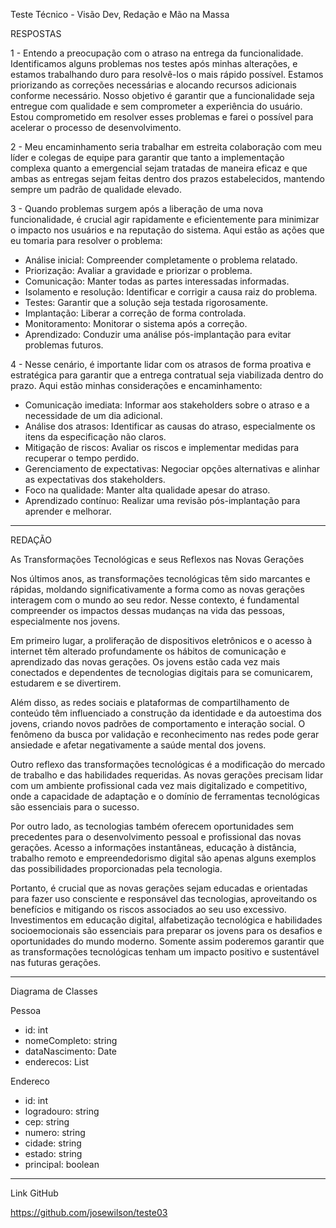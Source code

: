 Teste Técnico - Visão Dev, Redação e Mão na Massa


RESPOSTAS

1 - Entendo a preocupação com o atraso na entrega da funcionalidade. Identificamos alguns problemas nos testes após minhas alterações, e estamos trabalhando duro para resolvê-los o mais rápido possível. Estamos priorizando as correções necessárias e alocando recursos adicionais conforme necessário. Nosso objetivo é garantir que a funcionalidade seja entregue com qualidade e sem comprometer a experiência do usuário. Estou comprometido em resolver esses problemas e farei o possível para acelerar o processo de desenvolvimento.

2 - Meu encaminhamento seria trabalhar em estreita colaboração com meu líder e colegas de equipe para garantir que tanto a implementação complexa quanto a emergencial sejam tratadas de maneira eficaz e que ambas as entregas sejam feitas dentro dos prazos estabelecidos, mantendo sempre um padrão de qualidade elevado.

3 - Quando problemas surgem após a liberação de uma nova funcionalidade, é crucial agir rapidamente e eficientemente para minimizar o impacto nos usuários e na reputação do sistema. Aqui estão as ações que eu tomaria para resolver o problema:

* Análise inicial: Compreender completamente o problema relatado.
* Priorização: Avaliar a gravidade e priorizar o problema.
* Comunicação: Manter todas as partes interessadas informadas.
* Isolamento e resolução: Identificar e corrigir a causa raiz do problema.
* Testes: Garantir que a solução seja testada rigorosamente.
* Implantação: Liberar a correção de forma controlada.
* Monitoramento: Monitorar o sistema após a correção.
* Aprendizado: Conduzir uma análise pós-implantação para evitar problemas futuros.

4 - Nesse cenário, é importante lidar com os atrasos de forma proativa e estratégica para garantir que a entrega contratual seja viabilizada dentro do prazo. Aqui estão minhas considerações e encaminhamento:

* Comunicação imediata: Informar aos stakeholders sobre o atraso e a necessidade de um dia adicional.
* Análise dos atrasos: Identificar as causas do atraso, especialmente os itens da especificação não claros.
* Mitigação de riscos: Avaliar os riscos e implementar medidas para recuperar o tempo perdido.
* Gerenciamento de expectativas: Negociar opções alternativas e alinhar as expectativas dos stakeholders.
* Foco na qualidade: Manter alta qualidade apesar do atraso.
* Aprendizado contínuo: Realizar uma revisão pós-implantação para aprender e melhorar.


--------------------------------------------------------------------------------------------------------------------------------------------------------------------------------------------



REDAÇÃO


As Transformações Tecnológicas e seus Reflexos nas Novas Gerações

Nos últimos anos, as transformações tecnológicas têm sido marcantes e rápidas, moldando significativamente a forma como as novas gerações interagem com o mundo ao seu redor. Nesse contexto, é fundamental compreender os impactos dessas mudanças na vida das pessoas, especialmente nos jovens.

Em primeiro lugar, a proliferação de dispositivos eletrônicos e o acesso à internet têm alterado profundamente os hábitos de comunicação e aprendizado das novas gerações. Os jovens estão cada vez mais conectados e dependentes de tecnologias digitais para se comunicarem, estudarem e se divertirem.

Além disso, as redes sociais e plataformas de compartilhamento de conteúdo têm influenciado a construção da identidade e da autoestima dos jovens, criando novos padrões de comportamento e interação social. O fenômeno da busca por validação e reconhecimento nas redes pode gerar ansiedade e afetar negativamente a saúde mental dos jovens.

Outro reflexo das transformações tecnológicas é a modificação do mercado de trabalho e das habilidades requeridas. As novas gerações precisam lidar com um ambiente profissional cada vez mais digitalizado e competitivo, onde a capacidade de adaptação e o domínio de ferramentas tecnológicas são essenciais para o sucesso.

Por outro lado, as tecnologias também oferecem oportunidades sem precedentes para o desenvolvimento pessoal e profissional das novas gerações. Acesso a informações instantâneas, educação à distância, trabalho remoto e empreendedorismo digital são apenas alguns exemplos das possibilidades proporcionadas pela tecnologia.

Portanto, é crucial que as novas gerações sejam educadas e orientadas para fazer uso consciente e responsável das tecnologias, aproveitando os benefícios e mitigando os riscos associados ao seu uso excessivo. Investimentos em educação digital, alfabetização tecnológica e habilidades socioemocionais são essenciais para preparar os jovens para os desafios e oportunidades do mundo moderno. Somente assim poderemos garantir que as transformações tecnológicas tenham um impacto positivo e sustentável nas futuras gerações.


----------------------------------------------------------------------

Diagrama de Classes

Pessoa
- id: int
- nomeCompleto: string
- dataNascimento: Date
- enderecos: List<Endereco>

Endereco
- id: int
- logradouro: string
- cep: string
- numero: string
- cidade: string
- estado: string
- principal: boolean


----------------------------------------------------------------------


Link GitHub

https://github.com/josewilson/teste03




